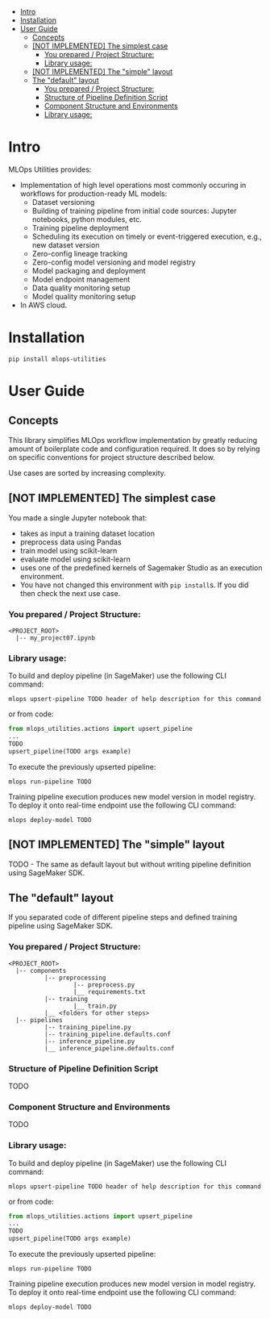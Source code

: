 - [Intro](#intro)
- [Installation](#installation)
- [User Guide](#user-guide)
  - [Concepts](#concepts)
  - [\[NOT IMPLEMENTED\] The simplest case](#not-implemented-the-simplest-case)
    - [You prepared / Project Structure:](#you-prepared--project-structure)
    - [Library usage:](#library-usage)
  - [\[NOT IMPLEMENTED\] The "simple" layout](#not-implemented-the-simple-layout)
  - [The "default" layout](#the-default-layout)
    - [You prepared / Project Structure:](#you-prepared--project-structure-1)
    - [Structure of Pipeline Definition Script](#structure-of-pipeline-definition-script)
    - [Component Structure and Environments](#component-structure-and-environments)
    - [Library usage:](#library-usage-1)

# Intro
MLOps Utilities provides:
- Implementation of high level operations most commonly occuring in workflows for production-ready ML models:
  - Dataset versioning
  - Building of training pipeline from initial code sources: Jupyter notebooks, python modules, etc.
  - Training pipeline deployment
  - Scheduling its execution on timely or event-triggered execution, e.g., new dataset version
  - Zero-config lineage tracking
  - Zero-config model versioning and model registry
  - Model packaging and deployment
  - Model endpoint management
  - Data quality monitoring setup
  - Model quality monitoring setup
- In AWS cloud.

# Installation
`pip install mlops-utilities`

# User Guide
## Concepts
This library simplifies MLOps workflow implementation by greatly reducing amount of boilerplate code and configuration required. It does so by relying on specific conventions for project structure  described below.

Use cases are sorted by increasing complexity.

## \[NOT IMPLEMENTED\] The simplest case
You made a single Jupyter notebook that:
* takes as input a training dataset location
* preprocess data using Pandas
* train model using scikit-learn
* evaluate model using scikit-learn
* uses one of the predefined kernels of Sagemaker Studio as an execution environment.
* You have not changed this environment with `pip install`s. If you did then check the next use case.

### You prepared / Project Structure:
```
<PROJECT_ROOT>
  |-- my_project07.ipynb
```

### Library usage:
To build and deploy pipeline (in SageMaker) use the following CLI command:
```
mlops upsert-pipeline TODO header of help description for this command
```
or from code:
```python
from mlops_utilities.actions import upsert_pipeline
...
TODO
upsert_pipeline(TODO args example)
```

To execute the previously upserted pipeline:
```
mlops run-pipeline TODO
```

Training pipeline execution produces new model version in model registry. To deploy it onto real-time endpoint use the following CLI command:
```
mlops deploy-model TODO
```

## \[NOT IMPLEMENTED\] The "simple" layout
TODO - The same as default layout but without writing pipeline definition using SageMaker SDK.

## The "default" layout
If you separated code of different pipeline steps and defined training pipeline using SageMaker SDK.

### You prepared / Project Structure:
```
<PROJECT_ROOT>
  |-- components
          |-- preprocessing
                  |-- preprocess.py
                  |__ requirements.txt
          |-- training
                  |__ train.py
          |__ <folders for other steps>
  |-- pipelines
          |-- training_pipeline.py
          |-- training_pipeline.defaults.conf
          |-- inference_pipeline.py
          |__ inference_pipeline.defaults.conf
```
### Structure of Pipeline Definition Script
TODO

### Component Structure and Environments
TODO

### Library usage:
To build and deploy pipeline (in SageMaker) use the following CLI command:
```
mlops upsert-pipeline TODO header of help description for this command
```
or from code:
```python
from mlops_utilities.actions import upsert_pipeline
...
TODO
upsert_pipeline(TODO args example)
```

To execute the previously upserted pipeline:
```
mlops run-pipeline TODO
```

Training pipeline execution produces new model version in model registry. To deploy it onto real-time endpoint use the following CLI command:
```
mlops deploy-model TODO
```